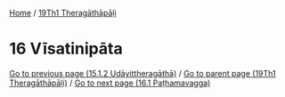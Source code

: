 
[Home](/) / [19Th1 Theragāthāpāḷi](../19Th1.md)

# 16 Vīsatinipāta


[Go to previous page (15.1.2 Udāyittheragāthā)](15/15.1/15.1.2.md) / [Go to parent page (19Th1 Theragāthāpāḷi)](0.md) / [Go to next page (16.1 Paṭhamavagga)](16/16.1.md)


